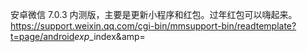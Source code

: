 安卓微信 7.0.3 内测版，主要是更新小程序和红包。过年红包可以嗨起来。https://support.weixin.qq.com/cgi-bin/mmsupport-bin/readtemplate?t=page/android<em>exp</em>_index&amp;amp= 